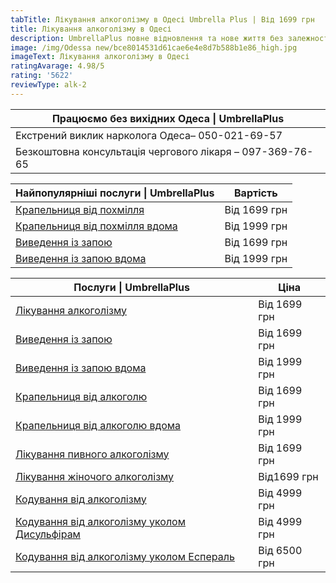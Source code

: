 ```yaml
---
tabTitle: Лікування алкоголізму в Одесі Umbrella Plus | Від 1699 грн
title: Лікування алкоголізму в Одесі
description: UmbrellaPlus повне відновлення та нове життя без залежності
image: /img/Odessa new/bce8014531d61cae6e4e8d7b588b1e86_high.jpg
imageText: Лікування алкоголізму в Одесі
ratingAvarage: 4.98/5
rating: '5622'
reviewType: alk-2
---
```


| Працюємо без вихідних Одеса \| UmbrellaPlus               |
| --------------------------------------------------------- |
| Екстрений виклик нарколога Одеса– 050-021-69-57           |
| Безкоштовна консультація чергового лікаря – 097-369-76-65 |

| Найпопулярніші послуги \| UmbrellaPlus                                                                                    | Вартість     |
| ------------------------------------------------------------------------------------------------------------------------- | ------------ |
| [Крапельниця від похмілля](https://umbrella-plus.com.ua/uk/services/kapelnica_ot_alkogola_umbrellaplus-ua/)               | Від 1699 грн |
| [Крапельниця від похмілля вдома](https://umbrella-plus.com.ua/uk/services/kapelnica_ot_alkogola_na_domy_umbrellaplus-ua/) | Від 1999 грн |
| [Виведення із запою](https://umbrella-plus.com.ua/uk/services/vivod-iz-zapoia-umbrellaplus-ua/)                           | Від 1699 грн |
| [Виведення із запою вдома](https://umbrella-plus.com.ua/uk/services/vivod-iz-zapoia-na-domy-umbrellaplus-ua/)             | Від 1999 грн |

| Послуги \| UmbrellaPlus                                                                                                                     | Ціна         |
| ------------------------------------------------------------------------------------------------------------------------------------------- | ------------ |
| [Лікування алкоголізму](https://umbrella-plus.com.ua/uk/services/lechenie-alkogolizma-ua/)                                                  | Від 1699 грн |
| [Виведення із запою](https://umbrella-plus.com.ua/uk/services/vivod-iz-zapoia-umbrellaplus-ua/)                                             | Від 1699 грн |
| [Виведення із запою вдома](https://umbrella-plus.com.ua/uk/services/vivod-iz-zapoia-na-domy-umbrellaplus-ua/)                               | Від 1999 грн |
| [Крапельниця від алкоголю](https://umbrella-plus.com.ua/uk/services/kapelnica_ot_alkogola_umbrellaplus-ua/)                                 | Від 1699 грн |
| [Крапельниця від алкоголю вдома](https://umbrella-plus.com.ua/uk/services/kapelnica_ot_alkogola_na_domy_umbrellaplus-ua/)                   | Від 1999 грн |
| [Лікування пивного алкоголізму](https://umbrella-plus.com.ua/uk/services/lechenie-pivnogo-alkogolizma-umbrellaplus-ua/)                     | Від 1699 грн |
| [Лікування жіночого алкоголізму](https://umbrella-plus.com.ua/uk/services/lechenie-jenskogo-alkogolizma-umbrellaplus-ua/)                   | Від1699 грн  |
| [Кодування від алкоголізму](https://umbrella-plus.com.ua/uk/services/kodirovka-ot-alkogolia-umbrellaplus-ua/)                               | Від 4999 грн |
| [Кодування від алкоголізму уколом Дисульфірам](https://umbrella-plus.com.ua/uk/services/kodirovka-ot-alkogolia-disulfiram-umbrellaplus-ua/) | Від 4999 грн |
| [Кодування від алкоголізму уколом Еспераль](https://umbrella-plus.com.ua/uk/services/kodirovka-ot-alkogolizma-espiarl-umbrellaplus-ua/)     | Від 6500 грн |
